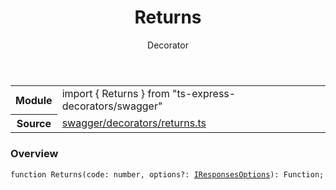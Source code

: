 <header class="symbol-info-header">    <h1 id="returns">Returns</h1>    <label class="symbol-info-type-label decorator">Decorator</label>      </header>
<section class="symbol-info">      <table class="is-full-width">        <tbody>        <tr>          <th>Module</th>          <td>            <div class="lang-typescript">                <span class="token keyword">import</span> { Returns }                 <span class="token keyword">from</span>                 <span class="token string">"ts-express-decorators/swagger"</span>                            </div>          </td>        </tr>        <tr>          <th>Source</th>          <td>            <a href="https://romakita.github.io/ts-express-decorators/#//blob/v2.3.5/src/swagger/decorators/returns.ts#L0-L0">                swagger/decorators/returns.ts            </a>        </td>        </tr>                </tbody>      </table>    </section>

### Overview

<pre><code class="typescript-lang">function <span class="token function">Returns</span><span class="token punctuation">(</span>code<span class="token punctuation">:</span> <span class="token keyword">number</span><span class="token punctuation">,</span> options?<span class="token punctuation">:</span> <a href="#api/swagger/iresponsesoptions"><span class="token">IResponsesOptions</span></a><span class="token punctuation">)</span><span class="token punctuation">:</span> Function<span class="token punctuation">;</span></code></pre>
